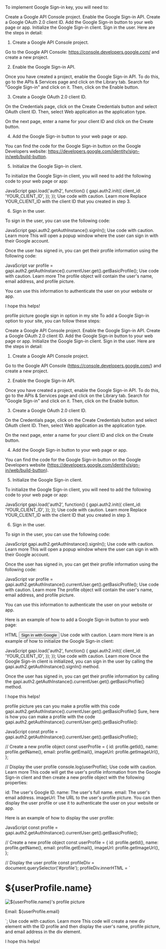 To implement Google Sign-in key, you will need to:

Create a Google API Console project.
Enable the Google Sign-in API.
Create a Google OAuth 2.0 client ID.
Add the Google Sign-in button to your web page or app.
Initialize the Google Sign-in client.
Sign in the user.
Here are the steps in detail:

1. Create a Google API Console project.

Go to the Google API Console: https://console.developers.google.com/ and create a new project.

2. Enable the Google Sign-in API.

Once you have created a project, enable the Google Sign-in API. To do this, go to the APIs & Services page and click on the Library tab. Search for "Google Sign-in" and click on it. Then, click on the Enable button.

3. Create a Google OAuth 2.0 client ID.

On the Credentials page, click on the Create Credentials button and select OAuth client ID. Then, select Web application as the application type.

On the next page, enter a name for your client ID and click on the Create button.

4. Add the Google Sign-in button to your web page or app.

You can find the code for the Google Sign-in button on the Google Developers website: https://developers.google.com/identity/sign-in/web/build-button.

5. Initialize the Google Sign-in client.

To initialize the Google Sign-in client, you will need to add the following code to your web page or app:

JavaScript
gapi.load('auth2', function() {
  gapi.auth2.init({
    client_id: 'YOUR_CLIENT_ID',
  });
});
Use code with caution. Learn more
Replace YOUR_CLIENT_ID with the client ID that you created in step 3.

6. Sign in the user.

To sign in the user, you can use the following code:

JavaScript
gapi.auth2.getAuthInstance().signIn();
Use code with caution. Learn more
This will open a popup window where the user can sign in with their Google account.

Once the user has signed in, you can get their profile information using the following code:

JavaScript
var profile = gapi.auth2.getAuthInstance().currentUser.get().getBasicProfile();
Use code with caution. Learn more
The profile object will contain the user's name, email address, and profile picture.

You can use this information to authenticate the user on your website or app.

I hope this helps!

profile picture
google sign in option in my site 
To add a Google Sign-in option to your site, you can follow these steps:

Create a Google API Console project.
Enable the Google Sign-in API.
Create a Google OAuth 2.0 client ID.
Add the Google Sign-in button to your web page or app.
Initialize the Google Sign-in client.
Sign in the user.
Here are the steps in detail:

1. Create a Google API Console project.

Go to the Google API Console (https://console.developers.google.com/) and create a new project.

2. Enable the Google Sign-in API.

Once you have created a project, enable the Google Sign-in API. To do this, go to the APIs & Services page and click on the Library tab. Search for "Google Sign-in" and click on it. Then, click on the Enable button.

3. Create a Google OAuth 2.0 client ID.

On the Credentials page, click on the Create Credentials button and select OAuth client ID. Then, select Web application as the application type.

On the next page, enter a name for your client ID and click on the Create button.

4. Add the Google Sign-in button to your web page or app.

You can find the code for the Google Sign-in button on the Google Developers website (https://developers.google.com/identity/sign-in/web/build-button).

5. Initialize the Google Sign-in client.

To initialize the Google Sign-in client, you will need to add the following code to your web page or app:

JavaScript
gapi.load('auth2', function() {
  gapi.auth2.init({
    client_id: 'YOUR_CLIENT_ID',
  });
});
Use code with caution. Learn more
Replace YOUR_CLIENT_ID with the client ID that you created in step 3.

6. Sign in the user.

To sign in the user, you can use the following code:

JavaScript
gapi.auth2.getAuthInstance().signIn();
Use code with caution. Learn more
This will open a popup window where the user can sign in with their Google account.

Once the user has signed in, you can get their profile information using the following code:

JavaScript
var profile = gapi.auth2.getAuthInstance().currentUser.get().getBasicProfile();
Use code with caution. Learn more
The profile object will contain the user's name, email address, and profile picture.

You can use this information to authenticate the user on your website or app.

Here is an example of how to add a Google Sign-in button to your web page:

HTML
<button onclick="gapi.auth2.getAuthInstance().signIn()">Sign in with Google</button>
Use code with caution. Learn more
Here is an example of how to initialize the Google Sign-in client:

JavaScript
gapi.load('auth2', function() {
  gapi.auth2.init({
    client_id: 'YOUR_CLIENT_ID',
  });
});
Use code with caution. Learn more
Once the Google Sign-in client is initialized, you can sign in the user by calling the gapi.auth2.getAuthInstance().signIn() method.

Once the user has signed in, you can get their profile information by calling the gapi.auth2.getAuthInstance().currentUser.get().getBasicProfile() method.

I hope this helps!

profile picture
yes can you make a profile with this code gapi.auth2.getAuthInstance().currentUser.get().getBasicProfile()
Sure, here is how you can make a profile with the code gapi.auth2.getAuthInstance().currentUser.get().getBasicProfile():

JavaScript
const profile = gapi.auth2.getAuthInstance().currentUser.get().getBasicProfile();

// Create a new profile object
const userProfile = {
  id: profile.getId(),
  name: profile.getName(),
  email: profile.getEmail(),
  imageUrl: profile.getImageUrl(),
};

// Display the user profile
console.log(userProfile);
Use code with caution. Learn more
This code will get the user's profile information from the Google Sign-in client and then create a new profile object with the following properties:

id: The user's Google ID.
name: The user's full name.
email: The user's email address.
imageUrl: The URL to the user's profile picture.
You can then display the user profile or use it to authenticate the user on your website or app.

Here is an example of how to display the user profile:

JavaScript
const profile = gapi.auth2.getAuthInstance().currentUser.get().getBasicProfile();

// Create a new profile object
const userProfile = {
  id: profile.getId(),
  name: profile.getName(),
  email: profile.getEmail(),
  imageUrl: profile.getImageUrl(),
};

// Display the user profile
const profileDiv = document.querySelector('#profile');
profileDiv.innerHTML = `
  <h1>${userProfile.name}</h1>
  <img src="${userProfile.imageUrl}" alt="${userProfile.name}'s profile picture">
  <p>Email: ${userProfile.email}</p>
`;
Use code with caution. Learn more
This code will create a new div element with the ID profile and then display the user's name, profile picture, and email address in the div element.

I hope this helps!
